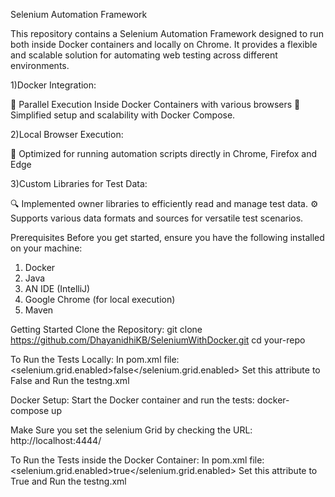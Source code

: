 Selenium Automation Framework

This repository contains a Selenium Automation Framework designed to run both inside Docker containers and locally on Chrome. It provides a flexible and scalable solution for automating web testing across different environments.

1)Docker Integration:

🐳 Parallel Execution Inside Docker Containers with various browsers
🔄 Simplified setup and scalability with Docker Compose.

2)Local Browser Execution:

🌟 Optimized for running automation scripts directly in Chrome, Firefox and Edge

3)Custom Libraries for Test Data:

🔍 Implemented owner libraries to efficiently read and manage test data.
⚙️ Supports various data formats and sources for versatile test scenarios.


Prerequisites
Before you get started, ensure you have the following installed on your machine:

1. Docker
2. Java 
3. AN IDE (IntelliJ)
4. Google Chrome (for local execution)
5. Maven


Getting Started
Clone the Repository: git clone https://github.com/DhayanidhiKB/SeleniumWithDocker.git
cd your-repo

To Run the Tests Locally:
In pom.xml file: <selenium.grid.enabled>false</selenium.grid.enabled>
Set this attribute to False and Run the testng.xml


Docker Setup:
Start the Docker container and run the tests:
docker-compose up

Make Sure you set the selenium Grid by checking the URL: http://localhost:4444/

To Run the Tests inside the Docker Container:
In pom.xml file: <selenium.grid.enabled>true</selenium.grid.enabled>
Set this attribute to True and Run the testng.xml



